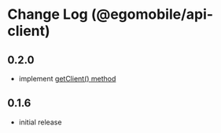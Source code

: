 # Change Log (@egomobile/api-client)

## 0.2.0

- implement [getClient() method](https://egomobile.github.io/api-client/classes/ApiClient.html#getClient)

## 0.1.6

- initial release
